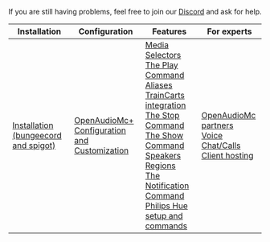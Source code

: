 If you are still having problems, feel free to join our [Discord](https://discord.openaudiomc.net/) and ask for help.

| Installation                                            | Configuration                                                                          | Features                                                                                                                                                                                                                                                                                                                                                      | For experts                                                                                            |
|---------------------------------------------------------|----------------------------------------------------------------------------------------|---------------------------------------------------------------------------------------------------------------------------------------------------------------------------------------------------------------------------------------------------------------------------------------------------------------------------------------------------------------|--------------------------------------------------------------------------------------------------------|
| [Installation (bungeecord and spigot)](installation.md) | [OpenAudioMc+](OpenAudioMc+.md)<br>[Configuration and Customization](configuration.md) | [Media](media.md)<br>[Selectors](selectors.md)<br>[The Play Command](play.md)<br>[Aliases](alias.md)<br>[TrainCarts integration](traincarts.md)<br>[The Stop Command](stop.md)<br>[The Show Command](show.md)<br>[Speakers](speakers.md)<br>[Regions](regions.md)<br>[The Notification Command](notifications.md)<br>[Philips Hue setup and commands](hue.md) | [OpenAudioMc partners](partners.md)<br>[Voice Chat/Calls](voicechat.md)<br>[Client hosting](client.md) |